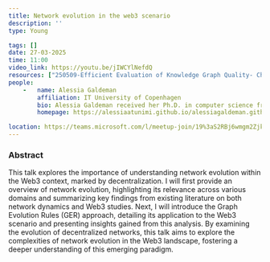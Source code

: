 ```yaml
---
title: Network evolution in the web3 scenario
description: ''
type: Young

tags: []
date: 27-03-2025
time: 11:00
video_link: https://youtu.be/jIWCYlNefdQ
resources: ["250509-Efficient Evaluation of Knowledge Graph Quality- Challenges and Opportunities.pdf"]
people:
    -   name: Alessia Galdeman
        affiliation: IT University of Copenhagen
        bio: Alessia Galdeman received her Ph.D. in computer science from University of Milan in 2024, and is currently a postdoctoral researcher at IT University of Copenhagen. Her current research interests include user behavior on social media, temporal networks, subgraph mining, and Web3 platforms. She serves as a member of technical program committees and organizing committees for several international conferences, while being a guest editor of a special issue in the Applied Network Science journal. She also collaborates with/coordinates different groups of young researchers that organize seminars and/or events at conferences. She has been involved in teaching and mentoring activities in the fields of social media mining, network analysis, and machine learning.
        homepage: https://alessiaatunimi.github.io/alessiagaldeman.github.io/

location: https://teams.microsoft.com/l/meetup-join/19%3aS2RBj6wmgm2Zjk3jx07ydAsihsKI8KSIkkQRSStaP7E1%40thread.tacv2/1741857506511?context=%7b%22Tid%22%3a%2213b55eef-7018-4674-a3d7-cc0db06d545c%22%2c%22Oid%22%3a%223b92e2cc-3616-4070-82ad-a9f97e1e92ac%22%7d
---
```


### Abstract

This talk explores the importance of understanding network evolution within the Web3 context, marked by decentralization.
I will first provide an overview of network evolution, highlighting its relevance across various domains and summarizing key findings from existing literature on both network dynamics and Web3 studies. Next, I will introduce the Graph Evolution Rules (GER) approach, detailing its application to the Web3 scenario and presenting insights gained from this analysis.
By examining the evolution of decentralized networks, this talk aims to explore the complexities of network evolution in the Web3 landscape, fostering a deeper understanding of this emerging paradigm.